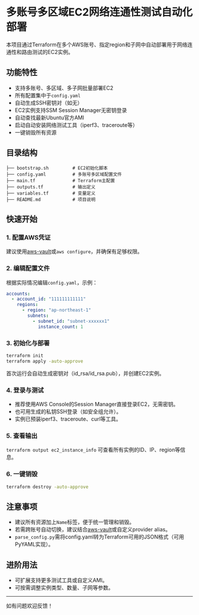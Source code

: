 # 多账号多区域EC2网络连通性测试自动化部署

本项目通过Terraform在多个AWS账号、指定region和子网中自动部署用于网络连通性和路由测试的EC2实例。

## 功能特性
- 支持多账号、多区域、多子网批量部署EC2
- 所有配置集中于`config.yaml`
- 自动生成SSH密钥对（如无）
- EC2实例支持SSM Session Manager无密钥登录
- 自动查找最新Ubuntu官方AMI
- 启动自动安装网络测试工具（iperf3、traceroute等）
- 一键销毁所有资源

## 目录结构
```
├── bootstrap.sh         # EC2初始化脚本
├── config.yaml          # 多账号多区域配置文件
├── main.tf              # Terraform主配置
├── outputs.tf           # 输出定义
├── variables.tf         # 变量定义
├── README.md            # 项目说明
```

## 快速开始
### 1. 配置AWS凭证
建议使用[aws-vault](https://github.com/99designs/aws-vault)或`aws configure`，并确保有足够权限。

### 2. 编辑配置文件
根据实际情况编辑`config.yaml`，示例：
```yaml
accounts:
  - account_id: "111111111111"
    regions:
      - region: "ap-northeast-1"
        subnets:
          - subnet_id: "subnet-xxxxxx1"
            instance_count: 1
```

### 3. 初始化与部署
```sh
terraform init
terraform apply -auto-approve
```
首次运行会自动生成密钥对（id_rsa/id_rsa.pub），并创建EC2实例。

### 4. 登录与测试
- 推荐使用AWS Console的Session Manager直接登录EC2，无需密钥。
- 也可用生成的私钥SSH登录（如安全组允许）。
- 实例已预装iperf3、traceroute、curl等工具。

### 5. 查看输出
`terraform output ec2_instance_info` 可查看所有实例的ID、IP、region等信息。

### 6. 一键销毁
```sh
terraform destroy -auto-approve
```

## 注意事项
- 建议所有资源加上`Name`标签，便于统一管理和销毁。
- 若需跨账号自动切换，建议结合[aws-vault](https://github.com/99designs/aws-vault)或自定义provider alias。
- `parse_config.py`需将config.yaml转为Terraform可用的JSON格式（可用PyYAML实现）。

## 进阶用法
- 可扩展支持更多测试工具或自定义AMI。
- 可按需调整实例类型、数量、子网等参数。

---
如有问题欢迎反馈！ 